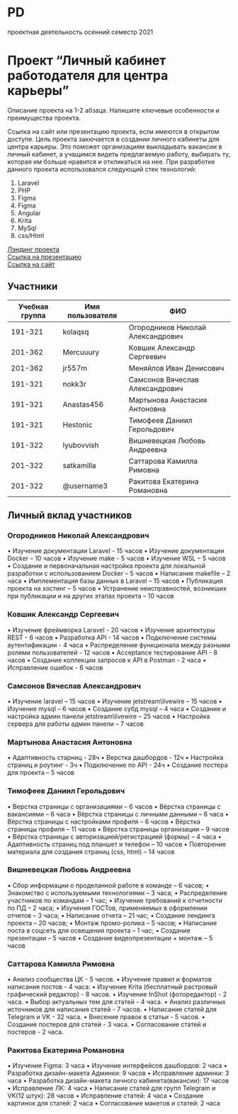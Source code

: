 # PD
проектная деятельность осенний семестр 2021
# Проект “Личный кабинет работодателя для центра карьеры”

Описание проекта на 1-2 абзаца. Напишите ключевые особенности и преимущества проекта.

Ссылка на сайт или презентацию проекта, если имеются в открытом доступе.
Цель проекта закючается в создании личного кабинеты для центра карьеры.
Это поможет организациям выкладывать вакансии в личный кабинет, а учащимся видеть предлагаемую работу, выбирать ту, которая им больше нравится и откликаться на нее.
При разработке данного проекта использовался следующий стек технологий:
1. Laravel
2. PHP
3. Figma
4. Figma
5. Angular
6. Krita
7. MySql
8. css/Html

[Лэндинг проекта](https://lubovvishnevetskai.wixsite.com/my-site-4 "Лэндинг проекта")<br>[Ссылка на презентацию](https://www.canva.com/design/DAE1zEDEDaQ/WT-IfkM7NzDsJQ7WxQJbaA/edit "Ссылка на презентацию")<br> [Ссылка на сайт](http://pd-2021-2.std-949.ist.mospolytech.ru/ "Ссылка на сайт")
## Участники

| Учебная группа | Имя пользователя | ФИО                      |
|----------------|------------------|--------------------------|
| 191-321      | kolaqsq       | Огородников Николай Александрович      |
| 201-362     | Mercuuury    | Ковшик Александр Сергеевич      |
| 201-362    | jr557m    | Меняйлов Иван Денисович |
|191-321    | nokk3r      | Самсонов Вячеслав Александрович |
| 191-321   | Anastas456    | Мартынова Анастасия Антоновна |
| 191-321  | Hestonic     | Тимофеев Даниил Герольдович |
| 191-322      | lyubovvish     | Вишневецкая Любовь Андреевна |
| 201-322     | satkamilla      | Саттарова Камилла Римовна |
| 201-322     | @username3       | Ракитова Екатерина Романовна |

## Личный вклад участников

### Огородников Николай Александрович  

•	Изучение документации Laravel - 15 часов
•	Изучение документации Docker – 10 часов
•	Изучение make - 5 часов
•	Изучение WSL – 5 часов
•	Создание и первоначальная настройка проекта для локальной разработки с использованием Docker – 5 часов
•	Написание makefile – 2 часа
•	Имплементация базы данных в Laravel – 15 часов
•	Публикация проекта на хостинг – 5 часов
•	Устранение неисправностей, возникших при публикации и на других этапах проекта – 10 часов 

### Ковшик Александр Сергеевич

•	Изучение фреймворка Laravel - 20 часов
•	Изучение архитектуры REST - 6 часов
•	Разработка API - 14 часов
•	Подключение системы аутентификации - 4 часа
•	Распределение функционала между разными ролями пользователей - 12 часов
•	Acceptance тестирование API - 8 часов
•	Создание коллекции запросов к API в Postman - 2 часа
•	Исправление ошибок - 6 часов

### Самсонов Вячеслав Александрович

•	Изучение laravel – 15 часов
•	Изучение jetstream\livewire – 15 часов
•	Изучение mysql – 6 часов
•	Создание субд mysql – 4 часа
•	Создание и настройка админ панели jetstream\livewire – 25 часов
•	Настройка сервера для работы админ панели – 7 часов

### Мартынова Анастасия Антоновна

•	Адаптивность старниц - 28ч
•	Верстка дашбордов - 12ч
•	Настройка страниц и роутинг - 3ч
•	Подключение по API - 24ч
•	Создание постера для проекта – 5 часов

### Тимофеев Даниил Герольдович

•	Верстка страницы с организациями – 6 часов 
•	Вёрстка страницы с вакансиями – 6 часа
•	Вёрстка страницы с личными данными – 6 часа
•	Вёрстка страницы с настройками профиля – 6 часов
•	Вёрстка страницы профиля – 11 часов
•	Вёрстка страницы организации – 9 часов 
•	Вёрстка страницы с авторизацией/регистрацией (формы) – 4 часа
•	Адаптивность страниц под планшет и телефон – 10 часов
•	Повторение материала для создания страниц (css, html) – 14 часов


### Вишневецкая Любовь Андреевна

•	Сбор информации о проделанной работе в команде – 6 часов;
•	Знакомство с используемыми технологиями – 3 часа;
•	Распределение участников по командам – 1 час;
•	Изучение требований к отчетности по ПД – 2 часа;
•	Изучения ГОСТов, применяемых в оформлении отчетов – 3 часа;
•	Написание отчета – 21 час;
•	Создание лендинга проекта – 20 часов;
•	Монтаж промо-ролика – 5 часов;
•	Написание поста в соцсеть для освещения проекта – 1 час;
•	Создание презентации – 5 часов
•	Создание видеопрезентации + монтаж – 5 часов

### Саттарова Камилла Римовна

•	Анализ сообщества ЦК - 5 часов.
•	Изучение правил и форматов написания постов - 4 часа:
•	Изучение Krita (бесплатный растровый графический редактор) - 8 часов.
•	Изучение InShot (фоторедактор) - 2 часа.
•	Выбор актуальных тем для статей - 4 часа.
•	Анализ различных источников для написания статей - 7 часов.
•	Написание статей для Telegram и VK - 32 часа.
•	Внесение правок в статьи - 5 часов.
•	Создание постеров для статей - 3 часа.
•	Согласование статей и постеров - 2 часа.


### Ракитова Екатерина Романовна

•	Изучение Figma: 3 часа
•	Изучение интерфейсов дашбордов: 2 часа
•	Разработка дизайн-макета Админки: 9 часов
•	Исправление админки: 3 часа
•	Разработка дизайн-макета личного кабинета(вакансии): 17 часов
•	Исправление ЛК: 4 часа
•	Написание статей для групп Telegram и VK(12 штук): 28 часов
•	Исправление статей: 4 часа
•	Создание картинок для статей: 2 часа
•	Согласование макетов и статей: 2 часа 
